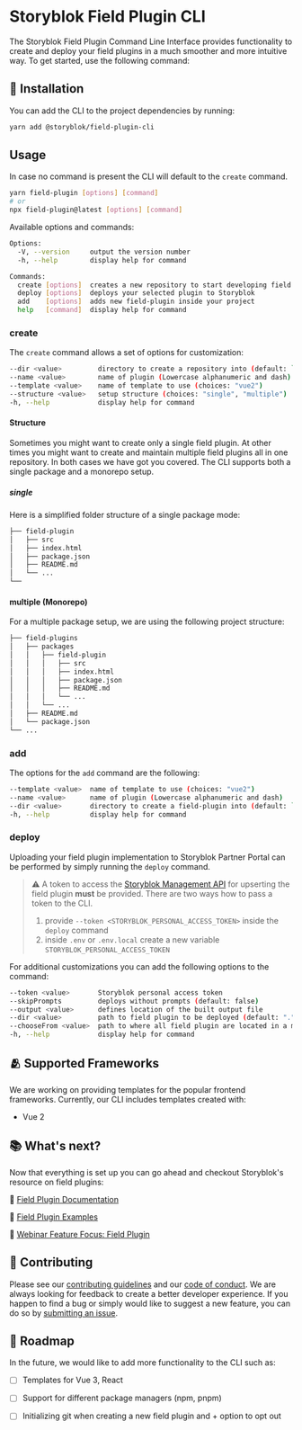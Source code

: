 # Storyblok Field Plugin CLI
[//]: # (TBD Add storyblok social media and package links)

The Storyblok Field Plugin Command Line Interface provides functionality to create and deploy your field plugins in a much smoother and more intuitive way. To get started, use the following command:

## :electric_plug: Installation
You can add the CLI to the project dependencies by running: 
```bash
yarn add @storyblok/field-plugin-cli
```

## Usage
In case no command is present the CLI will default to the `create` command.
```bash
yarn field-plugin [options] [command]
# or
npx field-plugin@latest [options] [command]
```
Available options and commands:
```bash
Options:
  -V, --version     output the version number
  -h, --help        display help for command

Commands:
  create [options]  creates a new repository to start developing field plugins
  deploy [options]  deploys your selected plugin to Storyblok
  add    [options]  adds new field-plugin inside your project
  help   [command]  display help for command
```
[//]: # (TBD Add GIF with interactive mode)

### create
The `create` command allows a set of options for customization:

```bash
--dir <value>         directory to create a repository into (default: `.`)
--name <value>        name of plugin (Lowercase alphanumeric and dash)
--template <value>    name of template to use (choices: "vue2")
--structure <value>   setup structure (choices: "single", "multiple")
-h, --help            display help for command
```

#### Structure
Sometimes you might want to create only a single field plugin. At other times you might want to create and maintain multiple field plugins all in one repository. In both cases we have got you covered. The CLI supports both a single package and a monorepo setup.

##### single
Here is a simplified folder structure of a single package mode:
```bash
├── field-plugin
│   ├── src
│   ├── index.html
│   ├── package.json
│   ├── README.md
│   └── ...
└──
```

#### multiple (Monorepo)
For a multiple package setup, we are using the following project structure:
```bash
├── field-plugins
│   ├── packages
│   │   ├── field-plugin
│   │   │   ├── src
│   │   │   ├── index.html
│   │   │   ├── package.json
│   │   │   ├── README.md
│   │   │   └── ...
│   │   └── ...
│   ├── README.md
│   └── package.json
└── ...
```
[//]: # (TBD Add GIF with interactive mode)

### add
The options for the `add` command are the following:

```bash
--template <value>  name of template to use (choices: "vue2")
--name <value>      name of plugin (Lowercase alphanumeric and dash)
--dir <value>       directory to create a field-plugin into (default: `.`)
-h, --help          display help for command
```
[//]: # (TBD Add GIF with interactive mode)

### deploy
Uploading your field plugin implementation to Storyblok Partner Portal can be performed by simply running the `deploy` command.

>:warning: A token to access the [Storyblok Management API](https://www.storyblok.com/docs/api/management) for upserting the field plugin **must** be provided. There are two ways how to pass a token to the CLI.
> 1. provide `--token <STORYBLOK_PERSONAL_ACCESS_TOKEN>` inside the `deploy` command
> 2. inside `.env` or `.env.local` create a new variable `STORYBLOK_PERSONAL_ACCESS_TOKEN` 

For additional customizations you can add the following options to the command:

```bash
--token <value>       Storyblok personal access token
--skipPrompts         deploys without prompts (default: false)
--output <value>      defines location of the built output file
--dir <value>         path to field plugin to be deployed (default: ".")
--chooseFrom <value>  path to where all field plugin are located in a monorepo setup
-h, --help            display help for command
```
[//]: # (TBD Add GIF with interactive mode)
## :people_hugging: Supported Frameworks
We are working on providing templates for the popular frontend frameworks. Currently, our CLI includes templates created with:

- Vue 2

## :books: What's next?
Now that everything is set up you can go ahead and checkout Storyblok's resource on field plugins:

🔗 [Field Plugin Documentation](https://www.storyblok.com/docs/plugins/field-type)

🔗 [Field Plugin Examples](https://github.com/storyblok/field-type-examples)

🔗 [Webinar Feature Focus: Field Plugin](https://www.youtube.com/watch?v=fvTWZCACDVQ)

## :seedling: Contributing
Please see our [contributing guidelines](https://github.com/storyblok/.github/blob/master/contributing.md) and our [code of conduct](https://www.storyblok.com/trust-center#code-of-conduct). We are always looking for feedback to create a better developer experience. If you happen to find a bug or simply would like to suggest a new feature, you can do so by [submitting an issue](https://github.com/storyblok/field-plugin/issues).

[//]: # (TBD provide information on semantic naming conventions for brnaches?)

## :construction: Roadmap
In the future, we would like to add more functionality to the CLI such as:
- [ ] Templates for Vue 3, React
- [ ] Support for different package managers (npm, pnpm)
- [ ] Initializing git when creating a new field plugin and + option to opt out


[//]: # (TBD)
[//]: # (CI/CD - provide examples for how to setup a flow for ci/cd)
[//]: # (Known Limitations)